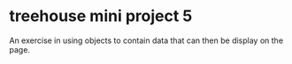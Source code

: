# treehouse mini project 5
An exercise in using objects to contain data that can then be display on the page.
